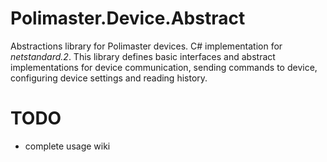 # Polimaster.Device.Abstract

Abstractions library for Polimaster devices. C# implementation for *netstandard.2*.
This library defines basic interfaces and abstract implementations for device communication,
sending commands to device, configuring device settings and reading history.

# TODO

- complete usage wiki